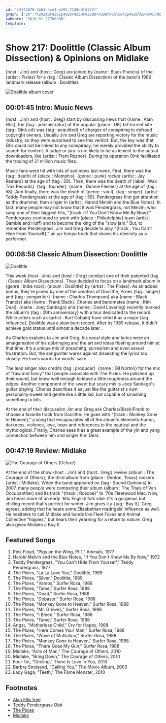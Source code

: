 ```yaml
---
id: "14f41870-3b61-4ce4-a191-7128ddfd574f"
graph: {"2X":"K202AOF9Z61p46QOF9Z6OF9Z6QWrx0QWrx0ol6B41p46Qol6B45V0CHh5Dps5V0CHBC8tL5V0CHfoYHpfoYHpn6zhKBLsPGfoYHpBC8tLZ9rbfZ9rbfdAnUSBC8tLdAnUSBFxuTh5Dpsh5DpszLx1Th5DpsmQX4U6R5n5h5Dpsh5DpsqszeYBEGGuh5Dps6R5n5BEGGuBGm2bqszeY","EY":"","26V":"Hutg2X6cfd97qipX6cfdBHm1GHutg297qipBHm1GIB4Z1ufQGA8PjibufQGAKhhT8ufQGAKhhT8VaQq6"}
pubdate: "2010-01-22T00:00"
template: 
---
```






# Show 217: Doolittle (Classic Album Dissection) & Opinions on Midlake

{host : Jim} and {host : Greg} are joined by {name : Black Francis} of the {artist : Pixies} for a {tag : Classic Album Dissection} of the band's 1989 landmark release {album : Doolittle}.

![Doolittle album cover](https://static.soundopinions.org/images/2010/doolittle.jpg)



## 00:01:45 Intro: Music News

{host : Jim} and {host : Greg} start by discussing news that {name : Alan Ellis}, the {tag : administrator} of the popular {place : UK} bit-torrent site {tag : Oink.cd} was {tag : acquitted} of charges of conspiring to defraud copyright owners. Usually Jim and Greg are reporting victory for the music industry, so they were surprised to see this verdict. But, the key was that Ellis could not be linked to any conspiracy; he merely provided the ability to search for content. A judge or jury is not likely to be as lenient to the actual downloaders, like {artist : Trent Reznor}. During its operation Oink facilitated the trading of 21 million music files.

Music fans were hit with lots of sad news last week. First, there was the {tag : death} of {place : Memphis}  {genre : punk} rocker {artist : Jay Reatard} at the age of {tag : 29}. Then, there was the death of {label : Wax Trax Records}  {tag : founder}  {name : Dannie Flesher} at the age of {tag : 58}. And finally, there was the death of {genre : soul}  {tag : singer}  {artist : Teddy Pendergrass} at the age of {tag : 59}. Pendergrass first got attention as the drummer, then singer in {artist : Harold Melvin and the Blue Notes}. In fact, many people may not know that it was Pendergrass, not Melvin, who sang one of their biggest hits, "{track : If You Don't Know Me By Now}." Pendergrass continued to work with {place : Philadelphia} team {artist : Gamble and Huff} and to become the king of the "slow jam." But, to remember Pendergrass, Jim and Greg decide to play "{track : You Can't Hide From Yourself}," an up-tempo track that shows his diversity as a performer.



## 00:08:58 Classic Album Dissection: Doolittle

![Doolittle](https://static.soundopinions.org/assets/217/EY0.jpg)

This week {host : Jim} and {host : Greg} conduct one of their patented {tag : Classic Album Dissections}. They decided to focus on a landmark album in {genre : indie rock}: {album : Doolittle} by {artist : The Pixies}. As an added bonus, they're joined by one of the creators of Doolittle, Pixies {tag : singer} and {tag : songwriter}  {name : Charles Thompson} aka {name : Black Francis} aka {name : Frank Black}. Charles and bandmates {name : Kim Deal}, {name : Joey Santiago} and {name : David Lovering} recently marked the album's {tag : 20th anniversary} with a tour dedicated to the record. While artists such as {artist : Kurt Cobain} have cited it as a major {tag : influence}, Doolittle was a slow burn record. After its 1989 release, it didn't achieve gold status until almost a decade later.

As Charles explains to Jim and Greg, his vocal style and lyrics were an amalgamation of his upbringing and the art and ideas floating around him at that time. It's a unique mix of preaching, surrealism and even sexual frustration. But, the songwriter warns against dissecting the lyrics too closely. He loves words for words' sake.

The lead singer also credits {tag : producer}  {name : Gil Norton} for the mix of "raw and fancy" that people associate with The Pixies. He polished up their sound, but knew well enough to leave a little roughness around the edges. Another component of the sweet but scary mix is Joey Santiago's guitar playing. Charles describes it as just like the guitarist's own personality-sweet and gentle like a little kid, but capable of smashing something to bits.

At the end of their discussion Jim and Greg ask Charles/Black/Frank to choose a favorite track from Doolittle. He goes with "{track : Monkey Gone to Heaven}," a song that encapsulates all of the album's elements-humor, darkness, violence, love, hope and references to the nautical and the mythological. Finally, Charles sees it as a great example of the yin and yang connection between him and singer Kim Deal.



## 00:47:19 Review: Midlake

![The Courage of Others (Deluxe)](https://static.soundopinions.org/assets/217/26V0.jpg)

At the end of the show {host : Jim} and {host : Greg} review {album : The Courage of Others}, the third album from {place : Denton, Texas} rockers {artist : Midlake}. When the band appeared on {tag : Sound Opinions} in 2007, many people were comparing their album {album : The Trials of Van Occupanther} and its track "{track : Roscoe}" to '70s Fleetwood Mac. Now, Jim hears more of an early '60s English folk vibe. It's a gorgeous but chilling record that's perfect for winter. Jim gives it a {tag : Buy It}. Greg agrees, adding that he hears some Elizabethan madrigals' influence as well. He hesitates to call Midlake and bands like Fleet Foxes and Animal Collective "hippies," but hears their yearning for a return to nature. Greg also gives Midlake a Buy It.



## Featured Songs

1. Pink Floyd, "Pigs on the Wing, Pt 1," Animals, 1977
2. Harold Melvin and the Blue Notes, "If You Don't Know Me By Now," 1972
3. Teddy Pendergrass, "You Can't Hide From Yourself," Teddy Pendergrass, 1977
4. The Pixies, "La La Love You," Doolittle, 1989
5. The Pixies, "Silver," Doolittle, 1989
6. The Pixies, "Vamos," Surfer Rosa, 1988
7. The Pixies, "Tame," Surfer Rosa, 1988
8. The Pixies, "Dead," Surfer Rosa, 1988
9. The Pixies, "Debaser," Surfer Rosa, 1988
10. The Pixies, "Monkey Gone to Heaven," Surfer Rosa, 1988
11. The Pixies, "Mr. Grieves," Surfer Rosa, 1988
12. The Pixies, "I Bleed," Surfer Rosa, 1988
13. The Pixies, "Tame," Surfer Rosa, 1988
14. Angst, "Motherless Child," Cry for Happy, 1988
15. The Pixies, "Here Comes Your Man," Surfer Rosa, 1988
16. The Pixies, "Wave of Mutilation," Surfer Rosa, 1988
17. The Pixies, "Monkey Gone to Heaven," Surfer Rosa, 1988
18. The Pixies, "There Goes My Gun," Surfer Rosa, 1988
19. Midlake, "Acts of Man," The Courage of Others, 2010
20. Midlake, "Bring Down," The Courage of Others, 2010
21. Four Tet, "Circling," There Is Love in You, 2010
22. Barbra Streisand, "Calling You," The Movie Album, 2003
23. Lady Gaga, "Teeth," The Fame Monster, 2010



## Footnotes

- [Alan Ellis free](http://arstechnica.com/tech-policy/2010/01/oink-founder-free-after-two-plus-years-of-legal-troubles/)
- [Teddy Pendergrass Obit](http://www.nytimes.com/2010/01/15/arts/music/15pendergrass.html?_r=0)
- [The Pixies](http://www.pixiesmusic.com/)
- [Midlake](http://midlake.net/index.php)
